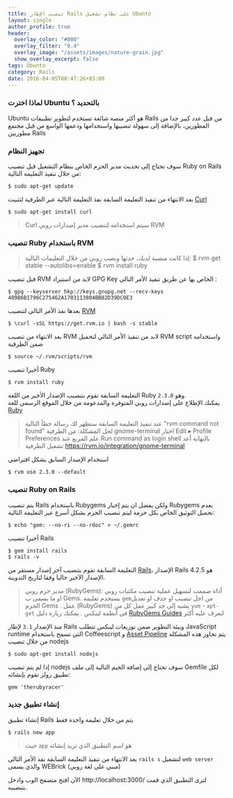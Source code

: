 ```yaml
---
title: تنصيب الإطار Rails على نظام تشغيل Ubunto
layout: single
author_profile: true
header:
  overlay_color: "#000"
  overlay_filter: "0.4"
  overlay_image: "/assets/images/nature-grain.jpg"
  show_overlay_excerpt: false
tags: Ubunto
category: Rails
date: 2016-04-05T00:47:26+03:00
---
```




### لماذا اخترت Ubuntu  بالتحديد ؟
Ubuntu هو أكثر منصة شائعة تستخدم لتطوير تطبيقات Rails من قبل عدد كبير جدا من المطورين، بالإضافة إلى سهولة تنصيبها واستخدامها ودعمها الواسع من قبل مجتمع مطوريين Rails

### تجهيز النظام 
سوف تحتاج إلى تحديث مدير الحزم الخاص بنظام التشغيل قبل تنصيب Ruby on Rails من خلال تنفيذ التعليمة التالية:

    $ sudo apt-get update

بعد الانتهاء من تنفيذ التعليمة السابقة نفذ التعليمة التالية عبر الطرفية لتثبيت [Curl](https://en.wikipedia.org/wiki/CURL)

    $ sudo apt-get install curl

> Curl سيتم استخدامه لتنصيب مدير إصدارات روبي RVM

### تنصيب Ruby باستخدام RVM

> إذا كانت منصبة لديك، حدثها ونصب روبي من خلال التعليمات التالية:
$ rvm get stable --autolibs=enable
$ rvm install ruby
  
قبل تنصيب RVM لابد من استيراد GPG Key الخاص بها عن طريق تنفيذ الأمر التالي :

    $ gpg --keyserver hkp://keys.gnupg.net --recv-keys 409B6B1796C275462A1703113804BB82D39DC0E3

بعدها نفذ الأمر التالي لتنصيب [RVM](https://rvm.io/)
  
    $ \curl -sSL https://get.rvm.io | bash -s stable

بعد الانتهاء من تنصيب RVM لابد من تنفيذ الأمر التالي لتحميل RVM script واستخدامه ضمن الطرفية

    $ source ~/.rvm/scripts/rvm

أخيرا تنصيب Ruby  

    $ rvm install ruby

التعليمة السابقة تقوم بتنصيب الإصدار الأخير من اللغة Ruby وهو `2.3.0`.  
يمكنك الإطلاع على إصدارات روبي المتوفرة والمدعومة  من خلال الموقع الرسمي للغة [Ruby ](https://www.ruby-lang.org/en/downloads/)

> عند تنفيذ التعليمة السابقة ستظهر لك رسالة خطأ التالية "rvm command not found"
لحل المشكلة:
> من الطرفية gnome-terminal اختار Edit ▸ Profile Preferences
> علم المربع عند Run command as login shell
> بالنهاية أعد تشغيل الطرفية https://rvm.io/integration/gnome-terminal

استخدام الإصدار السابق بشكل افتراضي

    $ rvm use 2.3.0 --default 

### تنصيب  Ruby on Rails
 
يتم تنصيب Rails باستخدام Rubygems ولكن يفضل ان يتم إخبار Rubygems بعدم تحميل التوثيق الخاص بكل حزمة ليتم تنصيب الحزم بشكل أسرع عبر التعليمة التالية:

    $ echo "gem: --no-ri --no-rdoc" > ~/.gemrc
    
أخيرا تنصيب Rails

    $ gem install rails
    $ rails -v

التعليمة السابقة تقوم بتنصيب آخر إصدار مستقر من [Rails][1]، الإصدار Rails 4.2.5 هو الإصدار الآخير حاليا وفقا لتاريخ التدوينة.

> مدير حزم روبي (RubyGems): أداة صممت لتسهيل عملية تنصيب مكتبات روبي او ما يسمى ب Gems.
> يستخدم تعليمة `gem`من اجل تنصيب او حذف او تعديل الحزم Gems .
> عمل (RubyGems) يشبه إلى  حد كبير عمل كل من `yum` - `apt-get` في أنظمة لينكس .
> يمكنك زيارة دليل  [ RubyGems Guides](http://guides.rubygems.org/)  لتعرف عليه أكثر

منذ الإصدار `3.1` لإطار Rails وبيئة التطوير ضمن توزيعات لينكس  تتطلب JavaScript runtime التي تسمح باستخدام Coffeescript و [ Asset Pipeline][2]
يتم تجاوز هذه المشكلة من خلال تنصيب  nodejs

    $ sudo apt-get install nodejs

إذا لم يتم تنصيب nodejs  سوف تحتاج إلى إضافة الجيم التالية إلى ملف Gemfile لكل تطبيق رولز تقوم بإنشائه:

    gem 'therubyracer'

### إنشاء تطبيق جديد 

إنشاء تطبيق Rails يتم من خلال تعليمة واحدة فقط 

    $ rails new app

> حيث `app` هو اسم التطبيق الذي تريد إنشائه

بعد الانتهاء من تنفيذ التعليمة السابقة نفذ الأمر التالي `rails s` لتشغيل `web server` والذي يسمى WEBrick (مبني على لغة روبي)

الآن افتح متصفح الوب وادخل http://localhost:3000/ لترى التطبيق الذي قمت بتنصيبه. 

  [1]: https://rubygems.org/gems/rails
  [2]: http://guides.rubyonrails.org/asset_pipeline.html